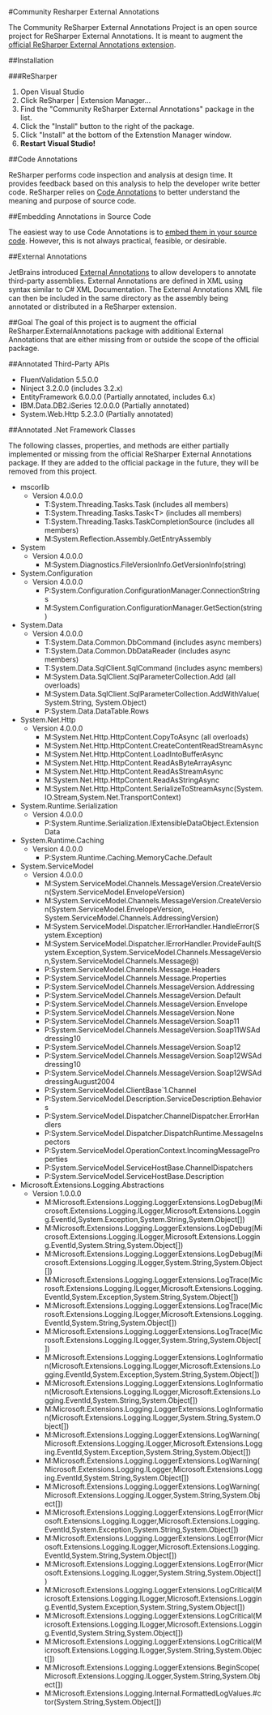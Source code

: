 #Community Resharper External Annotations

The Community ReSharper External Annotations Project is an open source project for ReSharper External Annotations.  It is meant to augment the [official ReSharper External Annotations extension](https://resharper-plugins.jetbrains.com/packages/ReSharper.ExternalAnnotations/ "ReSharper.ExternalAnnotation extension").

##Installation

###ReSharper

1. Open Visual Studio
2. Click ReSharper | Extension Manager...
3. Find the "Community ReSharper External Annotations" package in the list.
4. Click the "Install" button to the right of the package.
5. Click "Install" at the bottom of the Extenstion Manager window.
6. **Restart Visual Studio!**

##Code Annotations

ReSharper performs code inspection and analysis at design time.  It provides feedback based on this analysis to help the developer write better code.  ReSharper relies on [Code Annotations](https://www.jetbrains.com/resharper/help/Code_Analysis__Code_Annotations.html) to better understand the meaning and purpose of source code.    

##Embedding Annotations in Source Code

The easiest way to use Code Annotations is to [embed them in your source code](https://www.jetbrains.com/resharper/help/Code_Analysis__Annotations_in_Source_Code.html).  However, this is not always practical, feasible, or desirable.

##External Annotations

JetBrains introduced [External Annotations](https://www.jetbrains.com/resharper/help/Code_Analysis__External_Annotations.html) to allow developers to annotate third-party assemblies.  External Annotations are defined in XML using syntax similar to C# XML Documentation.  The External Annotations XML file can then be included in the same directory as the assembly being annotated or distributed in a ReSharper extension.

##Goal
The goal of this project is to augment the official ReSharper.ExternalAnnotations package with additional External Annotations that are either missing from or outside the scope of the official package. 

##Annotated Third-Party APIs

* FluentValidation 5.5.0.0
* Ninject 3.2.0.0 (includes 3.2.x)
* EntityFramework 6.0.0.0 (Partially annotated, includes 6.x)
* IBM.Data.DB2.iSeries 12.0.0.0 (Partially annotated)
* System.Web.Http 5.2.3.0 (Partially annotated)

##Annotated .Net Framework Classes

The following classes, properties, and methods are either partially implemented or missing from the official ReSharper External Annotations package.  If they are added to the official package in the future, they will be removed from this project.

* mscorlib
	* Version 4.0.0.0
		* T:System.Threading.Tasks.Task (includes all members)
		* T:System.Threading.Tasks.Task&lt;T&gt; (includes all members)
		* T:System.Threading.Tasks.TaskCompletionSource (includes all members)
		* M:System.Reflection.Assembly.GetEntryAssembly
* System
	* Version 4.0.0.0
		* M:System.Diagnostics.FileVersionInfo.GetVersionInfo(string)
* System.Configuration
	* Version 4.0.0.0
		* P:System.Configuration.ConfigurationManager.ConnectionStrings
		* M:System.Configuration.ConfigurationManager.GetSection(string)
* System.Data
	* Version 4.0.0.0
		* T:System.Data.Common.DbCommand (includes async members)
		* T:System.Data.Common.DbDataReader (includes async members)
		* T:System.Data.SqlClient.SqlCommand (includes async members)
		* M:System.Data.SqlClient.SqlParameterCollection.Add (all overloads)
		* M:System.Data.SqlClient.SqlParameterCollection.AddWithValue(System.String, System.Object)
		* P:System.Data.DataTable.Rows
* System.Net.Http
	* Version 4.0.0.0
		* M:System.Net.Http.HttpContent.CopyToAsync (all overloads)
		* M:System.Net.Http.HttpContent.CreateContentReadStreamAsync
		* M:System.Net.Http.HttpContent.LoadIntoBufferAsync
		* M:System.Net.Http.HttpContent.ReadAsByteArrayAsync
		* M:System.Net.Http.HttpContent.ReadAsStreamAsync
		* M:System.Net.Http.HttpContent.ReadAsStringAsync
		* M:System.Net.Http.HttpContent.SerializeToStreamAsync(System.IO.Stream,System.Net.TransportContext)
* System.Runtime.Serialization
	* Version 4.0.0.0
		* P:System.Runtime.Serialization.IExtensibleDataObject.ExtensionData
* System.Runtime.Caching
	* Version 4.0.0.0
		* P:System.Runtime.Caching.MemoryCache.Default
* System.ServiceModel
	* Version 4.0.0.0
		* M:System.ServiceModel.Channels.MessageVersion.CreateVersion(System.ServiceModel.EnvelopeVersion)
		* M:System.ServiceModel.Channels.MessageVersion.CreateVersion(System.ServiceModel.EnvelopeVersion, System.ServiceModel.Channels.AddressingVersion)
		* M:System.ServiceModel.Dispatcher.IErrorHandler.HandleError(System.Exception)
		* M:System.ServiceModel.Dispatcher.IErrorHandler.ProvideFault(System.Exception,System.ServiceModel.Channels.MessageVersion,System.ServiceModel.Channels.Message@)
		* P:System.ServiceModel.Channels.Message.Headers
		* P:System.ServiceModel.Channels.Message.Properties
		* P:System.ServiceModel.Channels.MessageVersion.Addressing
		* P:System.ServiceModel.Channels.MessageVersion.Default
		* P:System.ServiceModel.Channels.MessageVersion.Envelope
		* P:System.ServiceModel.Channels.MessageVersion.None
		* P:System.ServiceModel.Channels.MessageVersion.Soap11
		* P:System.ServiceModel.Channels.MessageVersion.Soap11WSAddressing10
		* P:System.ServiceModel.Channels.MessageVersion.Soap12
		* P:System.ServiceModel.Channels.MessageVersion.Soap12WSAddressing10
		* P:System.ServiceModel.Channels.MessageVersion.Soap12WSAddressingAugust2004
		* P:System.ServiceModel.ClientBase`1.Channel
		* P:System.ServiceModel.Description.ServiceDescription.Behaviors
		* P:System.ServiceModel.Dispatcher.ChannelDispatcher.ErrorHandlers
		* P:System.ServiceModel.Dispatcher.DispatchRuntime.MessageInspectors
		* P:System.ServiceModel.OperationContext.IncomingMessageProperties
		* P:System.ServiceModel.ServiceHostBase.ChannelDispatchers
		* P:System.ServiceModel.ServiceHostBase.Description
* Microsoft.Extensions.Logging.Abstractions
	* Version 1.0.0.0
		* M:Microsoft.Extensions.Logging.LoggerExtensions.LogDebug(Microsoft.Extensions.Logging.ILogger,Microsoft.Extensions.Logging.EventId,System.Exception,System.String,System.Object[])
		* M:Microsoft.Extensions.Logging.LoggerExtensions.LogDebug(Microsoft.Extensions.Logging.ILogger,Microsoft.Extensions.Logging.EventId,System.String,System.Object[])
		* M:Microsoft.Extensions.Logging.LoggerExtensions.LogDebug(Microsoft.Extensions.Logging.ILogger,System.String,System.Object[])
		* M:Microsoft.Extensions.Logging.LoggerExtensions.LogTrace(Microsoft.Extensions.Logging.ILogger,Microsoft.Extensions.Logging.EventId,System.Exception,System.String,System.Object[])
		* M:Microsoft.Extensions.Logging.LoggerExtensions.LogTrace(Microsoft.Extensions.Logging.ILogger,Microsoft.Extensions.Logging.EventId,System.String,System.Object[])
		* M:Microsoft.Extensions.Logging.LoggerExtensions.LogTrace(Microsoft.Extensions.Logging.ILogger,System.String,System.Object[])
		* M:Microsoft.Extensions.Logging.LoggerExtensions.LogInformation(Microsoft.Extensions.Logging.ILogger,Microsoft.Extensions.Logging.EventId,System.Exception,System.String,System.Object[])
		* M:Microsoft.Extensions.Logging.LoggerExtensions.LogInformation(Microsoft.Extensions.Logging.ILogger,Microsoft.Extensions.Logging.EventId,System.String,System.Object[])
		* M:Microsoft.Extensions.Logging.LoggerExtensions.LogInformation(Microsoft.Extensions.Logging.ILogger,System.String,System.Object[])
		* M:Microsoft.Extensions.Logging.LoggerExtensions.LogWarning(Microsoft.Extensions.Logging.ILogger,Microsoft.Extensions.Logging.EventId,System.Exception,System.String,System.Object[])
		* M:Microsoft.Extensions.Logging.LoggerExtensions.LogWarning(Microsoft.Extensions.Logging.ILogger,Microsoft.Extensions.Logging.EventId,System.String,System.Object[])
		* M:Microsoft.Extensions.Logging.LoggerExtensions.LogWarning(Microsoft.Extensions.Logging.ILogger,System.String,System.Object[])
		* M:Microsoft.Extensions.Logging.LoggerExtensions.LogError(Microsoft.Extensions.Logging.ILogger,Microsoft.Extensions.Logging.EventId,System.Exception,System.String,System.Object[])
		* M:Microsoft.Extensions.Logging.LoggerExtensions.LogError(Microsoft.Extensions.Logging.ILogger,Microsoft.Extensions.Logging.EventId,System.String,System.Object[])
		* M:Microsoft.Extensions.Logging.LoggerExtensions.LogError(Microsoft.Extensions.Logging.ILogger,System.String,System.Object[])
		* M:Microsoft.Extensions.Logging.LoggerExtensions.LogCritical(Microsoft.Extensions.Logging.ILogger,Microsoft.Extensions.Logging.EventId,System.Exception,System.String,System.Object[])
		* M:Microsoft.Extensions.Logging.LoggerExtensions.LogCritical(Microsoft.Extensions.Logging.ILogger,Microsoft.Extensions.Logging.EventId,System.String,System.Object[])
		* M:Microsoft.Extensions.Logging.LoggerExtensions.LogCritical(Microsoft.Extensions.Logging.ILogger,System.String,System.Object[])
		* M:Microsoft.Extensions.Logging.LoggerExtensions.BeginScope(Microsoft.Extensions.Logging.ILogger,System.String,System.Object[])
		* M:Microsoft.Extensions.Logging.Internal.FormattedLogValues.#ctor(System.String,System.Object[])
